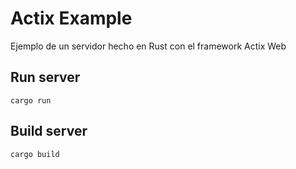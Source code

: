 # Actix Example

Ejemplo de un servidor hecho en Rust con el framework Actix Web

## Run server

```
cargo run
```

## Build server

```
cargo build
```
